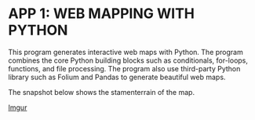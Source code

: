 # APP 1: WEB MAPPING WITH PYTHON

This program generates interactive web maps with Python. The program combines the core Python building blocks such as conditionals, for-loops, functions, and file processing. The program also use third-party Python library such as Folium and Pandas to generate beautiful web maps.  

The snapshot below shows the stamenterrain of the map.

[Imgur](https://i.imgur.com/yu4Rsb2.png)